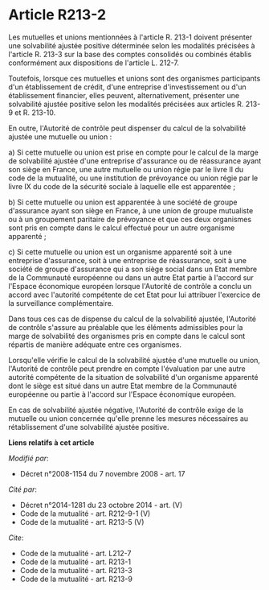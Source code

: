 # Article R213-2

Les mutuelles et unions mentionnées à l'article R. 213-1 doivent présenter une solvabilité ajustée positive déterminée selon
les modalités précisées à l'article R. 213-3 sur la base des comptes consolidés ou combinés établis conformément aux
dispositions de l'article L. 212-7. 

Toutefois, lorsque ces mutuelles et unions sont des organismes participants d'un établissement de crédit, d'une entreprise
d'investissement ou d'un établissement financier, elles peuvent, alternativement, présenter une solvabilité ajustée positive
selon les modalités précisées aux articles R. 213-9 et R. 213-10. 

En outre, l'Autorité de contrôle peut dispenser du calcul de la solvabilité ajustée une mutuelle ou union : 

a) Si cette mutuelle ou union est prise en compte pour le calcul de la marge de solvabilité ajustée d'une entreprise
d'assurance ou de réassurance ayant son siège en France, une autre mutuelle ou union régie par le livre II du code de la
mutualité, ou une institution de prévoyance ou union régie par le livre IX du code de la sécurité sociale à laquelle elle est
apparentée ; 

b) Si cette mutuelle ou union est apparentée à une société de groupe d'assurance ayant son siège en France, à une union de
groupe mutualiste ou à un groupement paritaire de prévoyance et que ces deux organismes sont pris en compte dans le calcul
effectué pour un autre organisme apparenté ; 

c) Si cette mutuelle ou union est un organisme apparenté soit à une entreprise d'assurance, soit à une entreprise de
réassurance, soit à une société de groupe d'assurance qui a son siège social dans un Etat membre de la Communauté européenne
ou dans un autre Etat partie à l'accord sur l'Espace économique européen lorsque l'Autorité de contrôle a conclu un accord
avec l'autorité compétente de cet Etat pour lui attribuer l'exercice de la surveillance complémentaire. 

Dans tous ces cas de dispense du calcul de la solvabilité ajustée, l'Autorité de contrôle s'assure au préalable que les
éléments admissibles pour la marge de solvabilité des organismes pris en compte dans le calcul sont répartis de manière
adéquate entre ces organismes. 

Lorsqu'elle vérifie le calcul de la solvabilité ajustée d'une mutuelle ou union, l'Autorité de contrôle peut prendre en
compte l'évaluation par une autre autorité compétente de la situation de solvabilité d'un organisme apparenté dont le siège
est situé dans un autre Etat membre de la Communauté européenne ou partie à l'accord sur l'Espace économique européen. 

En cas de solvabilité ajustée négative, l'Autorité de contrôle exige de la mutuelle ou union concernée qu'elle prenne les
mesures nécessaires au rétablissement d'une solvabilité ajustée positive.

**Liens relatifs à cet article**

_Modifié par_:

  - Décret n°2008-1154 du 7 novembre 2008 - art. 17

_Cité par_:

  - Décret n°2014-1281 du 23 octobre 2014 - art. (V)
  - Code de la mutualité - art. R212-9-1 (V)
  - Code de la mutualité - art. R213-5 (V)

_Cite_:

  - Code de la mutualité - art. L212-7
  - Code de la mutualité - art. R213-1
  - Code de la mutualité - art. R213-3
  - Code de la mutualité - art. R213-9
